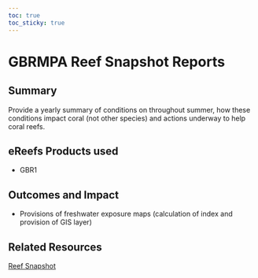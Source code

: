 ```yaml
---
toc: true
toc_sticky: true
---
```


# GBRMPA Reef Snapshot Reports

## Summary
Provide a yearly summary of conditions on throughout summer, how these conditions impact  coral (not other species) and actions underway to help coral reefs.

## eReefs Products used
- GBR1

## Outcomes and Impact
- Provisions of freshwater exposure maps (calculation of index and provision of GIS layer) 

## Related Resources
<a href="https://www2.gbrmpa.gov.au/news/reef-snapshot-details-widespread-coral-bleaching-great-barrier-reef">Reef Snapshot</a>

